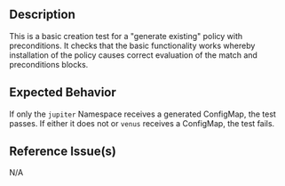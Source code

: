 ## Description

This is a basic creation test for a "generate existing" policy with preconditions. It checks that the basic functionality works whereby installation of the policy causes correct evaluation of the match and preconditions blocks.

## Expected Behavior

If only the `jupiter` Namespace receives a generated ConfigMap, the test passes. If either it does not or `venus` receives a ConfigMap, the test fails.

## Reference Issue(s)

N/A
